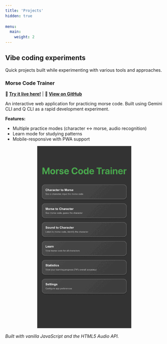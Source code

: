 ```yaml
---
title: 'Projects'
hidden: true

menu:
  main:
    weight: 2
---
```


## Vibe coding experiments

Quick projects built while experimenting with various tools and approaches.

### Morse Code Trainer

**🚀 [Try it live here!](https://morse-code.sumitgouthaman.com)** | **📂 [View on GitHub](https://github.com/sumitgouthaman/morse-code-trainer)**

An interactive web application for practicing morse code. Built using Gemini CLI and Q CLI as a rapid development experiment.

**Features:**
- Multiple practice modes (character ↔ morse, audio recognition)
- Learn mode for studying patterns
- Mobile-responsive with PWA support

<div style="text-align: center;">
<img src="https://raw.githubusercontent.com/sumitgouthaman/morse-code-trainer/main/_screenshots/local/mobile/combined.gif" alt="Morse Code Trainer Demo" width="300">
</div>

*Built with vanilla JavaScript and the HTML5 Audio API.*
